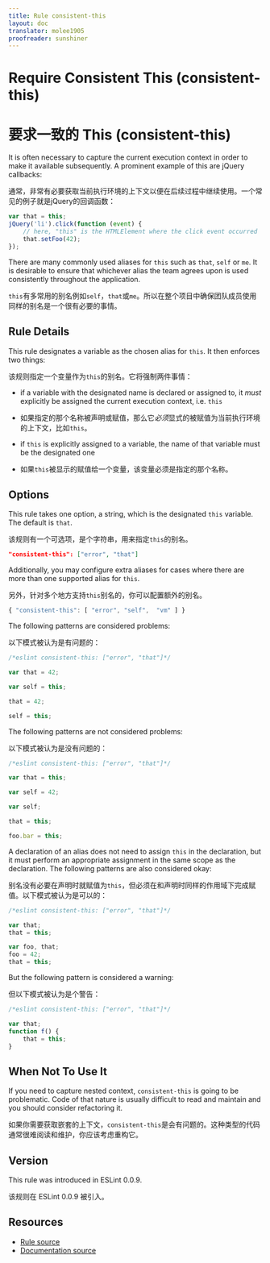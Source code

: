 ```yaml
---
title: Rule consistent-this
layout: doc
translator: molee1905
proofreader: sunshiner
---
```

<!-- Note: No pull requests accepted for this file. See README.md in the root directory for details. -->

# Require Consistent This (consistent-this)

# 要求一致的 This (consistent-this)

It is often necessary to capture the current execution context in order to make it available subsequently. A prominent example of this are jQuery callbacks:

通常，非常有必要获取当前执行环境的上下文以便在后续过程中继续使用。一个常见的例子就是jQuery的回调函数：

```js
var that = this;
jQuery('li').click(function (event) {
    // here, "this" is the HTMLElement where the click event occurred
    that.setFoo(42);
});
```

There are many commonly used aliases for `this` such as `that`, `self` or `me`. It is desirable to ensure that whichever alias the team agrees upon is used consistently throughout the application.

`this`有多常用的别名例如`self`，`that`或`me`。所以在整个项目中确保团队成员使用同样的别名是一个很有必要的事情。

## Rule Details

This rule designates a variable as the chosen alias for `this`. It then enforces two things:

该规则指定一个变量作为`this`的别名。它将强制两件事情：

* if a variable with the designated name is declared or assigned to, it *must* explicitly be assigned the current execution context, i.e. `this`

* 如果指定的那个名称被声明或赋值，那么它*必须*显式的被赋值为当前执行环境的上下文，比如`this`。

* if `this` is explicitly assigned to a variable, the name of that variable must be the designated one

* 如果`this`被显示的赋值给一个变量，该变量必须是指定的那个名称。

## Options

This rule takes one option, a string, which is the designated `this` variable. The default is `that`.

该规则有一个可选项，是个字符串，用来指定`this`的别名。

```json
"consistent-this": ["error", "that"]
```

Additionally, you may configure extra aliases for cases where there are more than one supported alias for `this`.

另外，针对多个地方支持`this`别名的，你可以配置额外的别名。

```js
{ "consistent-this": [ "error", "self",  "vm" ] }
```

The following patterns are considered problems:

以下模式被认为是有问题的：

```js
/*eslint consistent-this: ["error", "that"]*/

var that = 42;

var self = this;

that = 42;

self = this;
```

The following patterns are not considered problems:

以下模式被认为是没有问题的：

```js
/*eslint consistent-this: ["error", "that"]*/

var that = this;

var self = 42;

var self;

that = this;

foo.bar = this;
```

A declaration of an alias does not need to assign `this` in the declaration, but it must perform an appropriate assignment in the same scope as the declaration. The following patterns are also considered okay:

别名没有必要在声明时就赋值为`this`，但必须在和声明时同样的作用域下完成赋值。以下模式被认为是可以的：

```js
/*eslint consistent-this: ["error", "that"]*/

var that;
that = this;

var foo, that;
foo = 42;
that = this;
```

But the following pattern is considered a warning:

但以下模式被认为是个警告：

```js
/*eslint consistent-this: ["error", "that"]*/

var that;
function f() {
    that = this;
}
```

## When Not To Use It

If you need to capture nested context, `consistent-this` is going to be problematic. Code of that nature is usually difficult to read and maintain and you should consider refactoring it.

如果你需要获取嵌套的上下文，`consistent-this`是会有问题的。这种类型的代码通常很难阅读和维护，你应该考虑重构它。

## Version

This rule was introduced in ESLint 0.0.9.

该规则在 ESLint 0.0.9 被引入。

## Resources

* [Rule source](https://github.com/eslint/eslint/tree/master/lib/rules/consistent-this.js)
* [Documentation source](https://github.com/eslint/eslint/tree/master/docs/rules/consistent-this.md)
